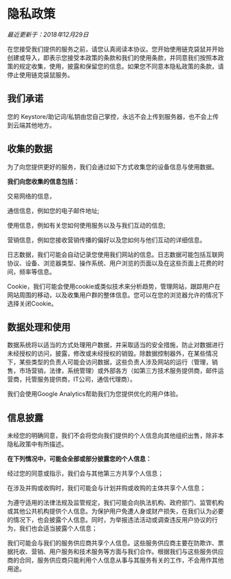 # 隐私政策 #

_最近更新于：2018年12月29日_

在您接受我们提供的服务之前，请您认真阅读本协议。您开始使用链克袋鼠并开始创建或导入，即表示您接受本政策的条款和我们的使用条款，并同意我们按照本政策的规定收集，使用，披露和保留您的信息。如果您不同意本隐私政策的条款，请停止使用链克袋鼠服务。

## 我们承诺 ##

您的 Keystore/助记词/私钥由您自己掌控，永远不会上传到服务器，也不会上传到云端其他地方。

## 收集的数据 ##

为了向您提供更好的服务，我们会通过如下方式收集您的设备信息与使用数据。

**我们向您收集的信息包括：**

交易网络的信息，

通信信息，例如您的电子邮件地址;

使用信息，例如有关您如何使用服务以及与我们互动的信息;

营销信息，例如您接收营销传播的偏好以及您如何与他们互动的详细信息。

日志数据，我们可能会自动记录您使用我们网站的信息。日志数据可能包括互联网协议、设备、浏览器类型、操作系统、用户浏览的页面以及在这些页面上花费的时间，频率等信息。

Cookie，我们可能会使用cookie或类似技术来分析趋势，管理网站，跟踪用户在网站周围的移动，以及收集用户群的整体信息。您可以在您的浏览器允许的情况下选择关闭Cookie。

## 数据处理和使用 ##

数据系统将以适当的方式处理用户数据，并采取适当的安全措施，防止对数据进行未经授权的访问，披露，修改或未经授权的销毁。除数据控制器外，在某些情况下，某些类型的负责人可能会访问数据，这些负责人涉及网站的运行（管理，销售，市场营销，法律，系统管理）或外部各方（如第三方技术服务提供商，邮件运营商，托管服务提供商，IT公司，通信代理商）。

我们会使用Google Analytics帮助我们为您提供优化的用户体验。

## 信息披露 ##

未经您的明确同意，我们不会将您向我们提供的个人信息向其他组织出售，除非本隐私政策中有所描述。

**在下列情况中，可能会全部或部分披露您的个人信息：**

经过您的同意或指示，我们会与其他第三方共享个人信息；

在涉及并购或收购时，我们可能会与计划并购或收购的主体共享个人信息；

为遵守适用的法律法规及监管规定，我们可能会向执法机构、政府部门、监管机构或其他公共机构提供个人信息。为保护用户免遭人身或财产损失，在我们认为必要的情况下，也会披露个人信息。同时，为举报违法活动或调查违反用户协议的行为，我们也会适当披露个人信息；

我们可能会与我们的服务供应商共享个人信息。这些服务供应商主要在防欺诈、票据托收、营销、用户服务和技术服务等方面与我们合作。根据我们与这些服务供应商的合同，服务供应商只能利用个人信息从事与其服务有关的工作，不会用作其他用途。



